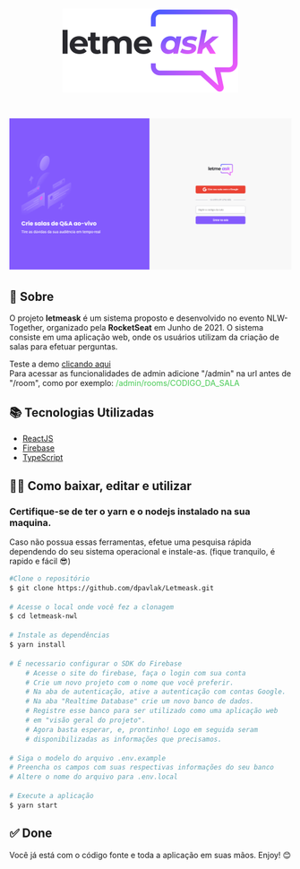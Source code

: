 <h1 align="center">
    <img src="src/assets/images/logo.svg">
</h1>
<h1>
    <img src="src/assets/images/example.png">
</h1>

## 📄 Sobre

O projeto **letmeask** é um sistema proposto e desenvolvido no evento NLW-Together, organizado pela **RocketSeat** em Junho de 2021. O sistema consiste em uma aplicação web, onde os usuários utilizam da criação de salas para efetuar perguntas.

Teste a demo <a href="https://letmeask-6d6cf.web.app">clicando aqui</a><br>
Para acessar as funcionalidades de admin adicione "/admin" na url antes de "/room", como por exemplo: <span style="color: rgb(71, 202, 84)">/admin/rooms/CODIGO_DA_SALA


## 📚 Tecnologias Utilizadas

- [ReactJS](https://reactjs.org)
- [Firebase](https://firebase.google.com/?hl=pt)
- [TypeScript](https://www.typescriptlang.org)


## 👨‍💻 Como baixar, editar e utilizar

### Certifique-se de ter o **yarn** e o **nodejs** instalado na sua maquina.

Caso não possua essas ferramentas, efetue uma pesquisa rápida dependendo do seu sistema operacional e instale-as. (fique tranquilo, é rapido e fácil 😎)

```bash
#Clone o repositório
$ git clone https://github.com/dpavlak/Letmeask.git

# Acesse o local onde você fez a clonagem
$ cd letmeask-nwl

# Instale as dependências
$ yarn install

# É necessario configurar o SDK do Firebase
    # Acesse o site do firebase, faça o login com sua conta
    # Crie um novo projeto com o nome que você preferir.
    # Na aba de autenticação, ative a autenticação com contas Google.
    # Na aba "Realtime Database" crie um novo banco de dados.
    # Registre esse banco para ser utilizado como uma aplicação web
    # em "visão geral do projeto".
    # Agora basta esperar, e, prontinho! Logo em seguida seram
    # disponibilizadas as informações que precisamos.

# Siga o modelo do arquivo .env.example
# Preencha os campos com suas respectivas informações do seu banco
# Altere o nome do arquivo para .env.local

# Execute a aplicação
$ yarn start
```


## ✅ Done

Você já está com o código fonte e toda a aplicação em suas mãos.
Enjoy! 😊
